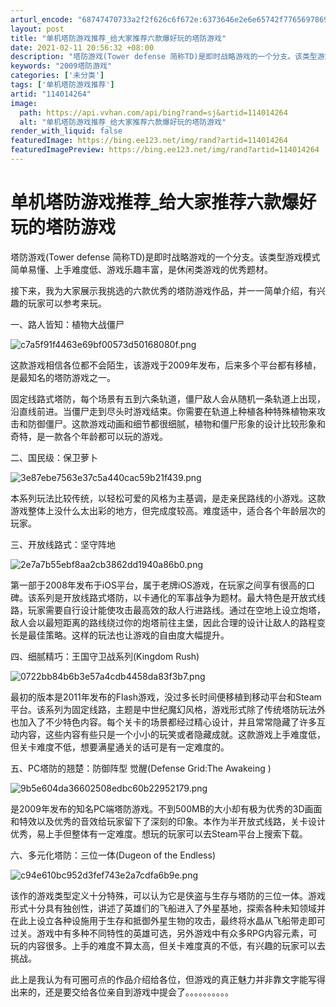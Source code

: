 ```yaml
---
arturl_encode: "68747470733a2f2f626c6f672e:6373646e2e6e65742f77656978696e5f33393633303831332f:61727469636c652f64657461696c732f313134303134323634"
layout: post
title: "单机塔防游戏推荐_给大家推荐六款爆好玩的塔防游戏"
date: 2021-02-11 20:56:32 +08:00
description: "塔防游戏(Tower defense 简称TD)是即时战略游戏的一个分支。该类型游戏模式简单易懂、上"
keywords: "2009塔防游戏"
categories: ['未分类']
tags: ['单机塔防游戏推荐']
artid: "114014264"
image:
  path: https://api.vvhan.com/api/bing?rand=sj&artid=114014264
  alt: "单机塔防游戏推荐_给大家推荐六款爆好玩的塔防游戏"
render_with_liquid: false
featuredImage: https://bing.ee123.net/img/rand?artid=114014264
featuredImagePreview: https://bing.ee123.net/img/rand?artid=114014264
---
```


# 单机塔防游戏推荐_给大家推荐六款爆好玩的塔防游戏

塔防游戏(Tower defense 简称TD)是即时战略游戏的一个分支。该类型游戏模式简单易懂、上手难度低、游戏乐趣丰富，是休闲类游戏的优秀题材。

接下来，我为大家展示我挑选的六款优秀的塔防游戏作品，并一一简单介绍，有兴趣的玩家可以参考来玩。

一、路人皆知：植物大战僵尸

![c7a5f91f4463e69bf00573d50168080f.png](https://i-blog.csdnimg.cn/blog_migrate/93a7e50ce4f2dbadb5a033044d38b425.jpeg)

这款游戏相信各位都不会陌生，该游戏于2009年发布，后来多个平台都有移植，是最知名的塔防游戏之一。

固定线路式塔防，每个场景有五到六条轨道，僵尸敌人会从随机一条轨道上出现，沿直线前进。当僵尸走到尽头时游戏结束。你需要在轨道上种植各种特殊植物来攻击和防御僵尸。这款游戏动画和细节都很细腻，植物和僵尸形象的设计比较形象和奇特，是一款各个年龄都可以玩的游戏。

二、国民级：保卫萝卜

![3e87ebe7563e37c5a440cac59b21f439.png](https://i-blog.csdnimg.cn/blog_migrate/6290f78d62e9568fae7ba6902546bb94.jpeg)

本系列玩法比较传统，以轻松可爱的风格为主基调，是走亲民路线的小游戏。这款游戏整体上没什么太出彩的地方，但完成度较高。难度适中，适合各个年龄层次的玩家。

三、开放线路式：坚守阵地

![2e7a7b55ebf8aa2cb3862dd1940a86b0.png](https://i-blog.csdnimg.cn/blog_migrate/c24cc3fb5263da04222440ef7b8e86a3.jpeg)

第一部于2008年发布于iOS平台，属于老牌iOS游戏，在玩家之间享有很高的口碑。该系列是开放线路式塔防，以卡通化的军事战争为题材。最大特色是开放式线路，玩家需要自行设计能使攻击最高效的敌人行进路线。通过在空地上设立炮塔，敌人会以最短距离的路线绕过你的炮塔前往主堡，因此合理的设计让敌人的路程变长是最佳策略。这样的玩法也让游戏的自由度大幅提升。

四、细腻精巧：王国守卫战系列(Kingdom Rush)

![0722bb84b6b3e57a4cdb4458da83f3b7.png](https://i-blog.csdnimg.cn/blog_migrate/317e82ed6939f8aaaa35ecdd10dcdc8b.jpeg)

最初的版本是2011年发布的Flash游戏，没过多长时间便移植到移动平台和Steam平台。该系列为固定线路，主题是中世纪魔幻风格，游戏形式除了传统塔防玩法外也加入了不少特色内容。每个关卡的场景都经过精心设计，并且常常隐藏了许多互动内容，这些内容有些只是一个小小的玩笑或者隐藏成就。这款游戏上手难度低，但关卡难度不低，想要满星通关的话可是有一定难度的。

五、PC塔防的翘楚：防御阵型 觉醒(Defense Grid:The Awakeing )

![9b5e604da36602508edbc60b22952179.png](https://i-blog.csdnimg.cn/blog_migrate/80a6b954b8136879239b012c62317cff.jpeg)

是2009年发布的知名PC端塔防游戏。不到500MB的大小却有极为优秀的3D画面和特效以及优秀的音效给玩家留下了深刻的印象。本作为半开放式线路，关卡设计优秀，易上手但整体有一定难度。想玩的玩家可以去Steam平台上搜索下载。

六、多元化塔防：三位一体(Dugeon of the Endless)

![c94e610bc952d3fef743e2a7cdfa6b9e.png](https://i-blog.csdnimg.cn/blog_migrate/4150bd6538a7617d7307c3efb17b74c6.jpeg)

该作的游戏类型定义十分特殊，可以认为它是侠盗与生存与塔防的三位一体。游戏形式十分具有独创性，讲述了英雄们的飞船进入了外星基地，探索各种未知领域并在此上设立各种设施用于生存和抵御外星生物的攻击，最终将水晶从飞船带走即可过关。游戏中有多种不同特性的英雄可选，另外游戏中有众多RPG内容元素，可玩的内容很多。上手的难度不算太高，但关卡难度真的不低，有兴趣的玩家可以去挑战。

此上是我认为有可圈可点的作品介绍给各位，但游戏的真正魅力并非靠文字能写得出来的，还是要交给各位亲自到游戏中提会了。。。。。。。。。。